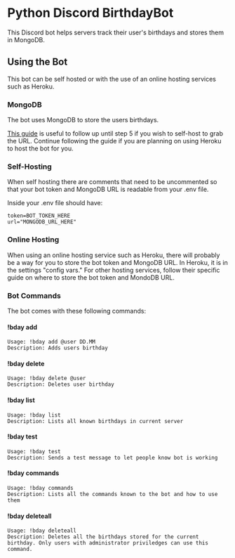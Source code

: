 
# Python Discord BirthdayBot

This Discord bot helps servers track their user's birthdays and stores them in MongoDB.

## Using the Bot
This bot can be self hosted or with the use of an online hosting services such as Heroku.

### MongoDB
The bot uses MongoDB to store the users birthdays. 

[This guide](https://www.mongodb.com/developer/how-to/use-atlas-on-heroku/) is useful to follow up until step 5 if you wish to self-host to grab the URL. Continue following the guide if you are planning on using Heroku to host the bot for you.

### Self-Hosting
When self hosting there are comments that need to be uncommented so that your bot token and MongoDB URL is readable from your .env file.

Inside your .env file should have:
```
token=BOT_TOKEN_HERE
url="MONGODB_URL_HERE"
```

### Online Hosting
When using an online hosting service such as Heroku, there will probably be a way for you to store the bot token and MongoDB URL. In Heroku, it is in the settings "config vars." For other hosting services, follow their specific guide on where to store the bot token and MondoDB URL.

### Bot Commands
The bot comes with these following commands:

#### !bday add
````
Usage: !bday add @user DD.MM
Description: Adds users birthday
````
#### !bday delete
````
Usage: !bday delete @user
Description: Deletes user birthday
````
#### !bday list
````
Usage: !bday list
Description: Lists all known birthdays in current server
````
#### !bday test
````
Usage: !bday test
Description: Sends a test message to let people know bot is working
````
#### !bday commands
````
Usage: !bday commands
Description: Lists all the commands known to the bot and how to use them
````
#### !bday deleteall
````
Usage: !bday deleteall
Description: Deletes all the birthdays stored for the current birthday. Only users with administrator priviledges can use this command.
````